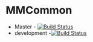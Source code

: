 MMCommon
========
* Master - [![Build Status](https://travis-ci.org/MondoMeteo/MMCommon.png?branch=master)](https://travis-ci.org/MondoMeteo/MMCommon)
* development -[![Build Status](https://travis-ci.org/MondoMeteo/MMCommon.png?branch=development)](https://travis-ci.org/MondoMeteo/MMCommon)
